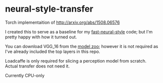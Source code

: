 # neural-style-transfer

Torch implementaition of http://arxiv.org/abs/1508.06576

I created this to serve as a baseline for my [fast-neural-style](https://github.com/ulucs/fast-neural-style/) code; but I'm pretty happy with how it turned out.

You can download VGG_16 from the [model zoo](https://gist.github.com/ksimonyan/211839e770f7b538e2d8#file-readme-md); however it is not required as I've already included the top layers in this repo.

Loadcaffe is only required for slicing a perception model from scratch. Actual transfer does not need it.

Currently CPU-only